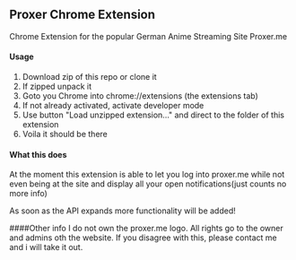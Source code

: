 ## Proxer Chrome Extension
Chrome Extension for the popular German Anime Streaming Site Proxer.me

#### Usage
1. Download zip of this repo or clone it
2. If zipped unpack it
3. Goto you Chrome into chrome://extensions (the extensions tab)
4. If not already activated, activate developer mode
5. Use button "Load unzipped extension..." and direct to the folder of this extension
6. Voila it should be there

####  What this does
At the moment this extension is able to let you log into proxer.me 
while not even being at the site and display all your open notifications(just counts no more info)

As soon as the API expands more functionality will be added!

####Other info
I do not own the proxer.me logo. All rights go to the owner and admins oth the website.
If you disagree with this, please contact me and i will take it out.
